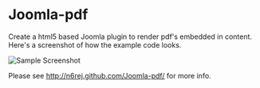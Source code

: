 Joomla-pdf
==========

Create a html5 based Joomla plugin to render pdf's embedded in content.
Here's a screenshot of how the example code looks.

![Sample Screenshot](https://github.com/N6REJ/Joomla-pdf/raw/master/example/images/screenshot.jpg)

Please see http://n6rej.github.com/Joomla-pdf/ for more info.